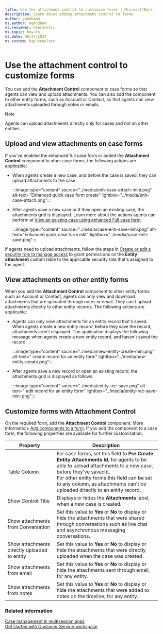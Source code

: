 ```yaml
---
title: Use the attachment control to customize forms | MicrosoftDocs 
description: Learn about adding attachment control to forms
author: gandhamm 
ms.author: mgandham
ms.reviewer: neeranelli
ms.topic: how-to 
ms.date: 08/27/2024 
ms.custom: bap-template 
---
```


# Use the attachment control to customize forms

You can add the **Attachment Control** component to case forms so that agents can view and upload attachments. You can also add the component to other entity forms, such as Account or Contact, so that agents can view attachments uploaded through notes or emails.

> [!NOTE]
> Agents can upload attachments directly only for cases and not on other entities. 

## Upload and view attachments on case forms

If you've enabled the enhanced full case form or added the **Attachment Control** component to other case forms, the following actions are applicable:

- When agents create a new case, and before the case is saved, they can upload attachments to the case. 
    
   :::image type="content" source="../media/enh-case-attach-mini.png" alt-text="Enhanced quick case form create" lightbox="../media/enh-case-attach.png":::

- After agents save a new case or if they open an existing case, the attachments grid is displayed. Learn more about the actions agents can perform at [View an existing case using enhanced Full case form](../use/enh-casemgmt-csw.md#view-an-existing-case-by-using-the-enhanced-full-case-form).

   :::image type="content" source="../media/case-enh-save-mini.png" alt-text="Enhanced quick case form edit" lightbox="../media/case-enh-save.png":::

If agents need to upload attachments, follow the steps in [Create or edit a security role to manage access](/power-platform/admin/security-roles-privileges#security-roles-and-the-new-modern-ui-preview) to
grant permissions on the **Entity attachment** custom table to the applicable security role that's assigned to the agent. 

## View attachments on other entity forms

When you add the **Attachment Control** component to other entity forms such as Account or Contact, agents can only view and download attachments that are uploaded through notes or email. They can't upload attachments directly to other entity records. The following actions are applicable:

- Agents can only view attachments for an entity record that's saved. When agents create a new entity record, before they save the record, attachments aren't displayed. The application displays the following message when agents create a new entity record, and haven't saved the record.
    
   :::image type="content" source="../media/new-entity-create-mini.png" alt-text=" create record for an entity form" lightbox="../media/new-entity-create.png":::

 - After agents save a new record or open an existing record, the attachments grid is displayed as follows:

   :::image type="content" source="../media/entity-rec-save.png" alt-text=" edit record for an entity form" lightbox="../media/entity-rec-save-mini.png":::

## Customize forms with Attachment Control

On the required form, add the **Attachment Control** component.  More information: [Add components to a form](/power-apps/maker/model-driven-apps/add-move-configure-or-delete-components-on-form). If you add the component to a case form, the following properties are available for further customization:


|Property | Description | 
|------ |----------|
| Table Column | For case forms, set this field to **Pre Create Entity Attachments Id**, for agents to be able to upload attachments to a new case, before they've saved it.<br> For other entity forms this field can be set to any column, as attachments can't be uploaded directly to an entity record. |
| Show Control Title | Displays or hides the **Attachments** label, when a new case is created.|
| Show attachments from Conversation | Set this value to **Yes** or **No** to display or hide the attachments that were shared through conversations such as live chat and asynchronous messaging conversations.|
| Show attachments directly uploaded to entity |  Set this value to **Yes** or **No** to display or hide the attachments that were directly uploaded when the case was created.|  
| Show attachments from email | Set this value to **Yes** or **No** to display or hide the attachments sent through email, for any entity.|  
| Show attachments from notes | Set this value to **Yes** or **No** to display or hide the attachments that were added to notes on the timeline, for any entity.|  

### Related information

[Case management in multisession apps](../use/enh-casemgmt-csw.md)   
[Get started with Customer Service workspace](../implement/csw-overview.md) 

